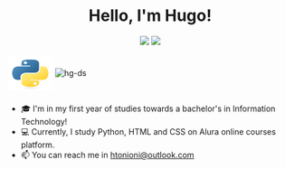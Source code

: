 <div align="center">
  <h1> Hello, I'm Hugo! </h1>
  
  <img height="160em" src="https://readme-stats-hg-yaa7.vercel.app/api?username=htonioni&hide_title=true&hide_border=true&show_icons=true&theme=vision-friendly-dark&include_all_commits=true&count_private=true" />

  <img src="https://readme-stats-hg-yaa7.vercel.app/api/top-langs/?username=htonioni&hide=Jupyter%20Notebook&langs_count=8&layout=compact&hide_border=true&theme=vision-friendly-dark&" />  

</div>

<div style="display: inline_block"><br>
<img align="center" alt="hg-Python" height="60" width="80" src="https://raw.githubusercontent.com/devicons/devicon/master/icons/python/python-original.svg">
<img align="center" alt="hg-ds" height="60" width="80" src="https://cdn.jsdelivr.net/gh/devicons/devicon/icons/mysql/mysql-plain-wordmark.svg">  
  

###
- 🎓 I'm in my first year of studies towards a bachelor's in Information Technology!
- 💻 Currently, I study Python, HTML and CSS on Alura online courses platform.
- 📫 You can reach me in htonioni@outlook.com

